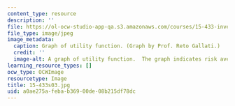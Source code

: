 ```yaml
---
content_type: resource
description: ''
file: https://ol-ocw-studio-app-qa.s3.amazonaws.com/courses/15-433-investments-spring-2003/a0ae275afebab36900de08b215df78dc_15-433s03.jpg
file_type: image/jpeg
image_metadata:
  caption: Graph of utility function. (Graph by Prof. Reto Gallati.)
  credit: ''
  image-alt: A graph of utility function.  The graph indicates risk aversion points.
learning_resource_types: []
ocw_type: OCWImage
resourcetype: Image
title: 15-433s03.jpg
uid: a0ae275a-feba-b369-00de-08b215df78dc
---
```

